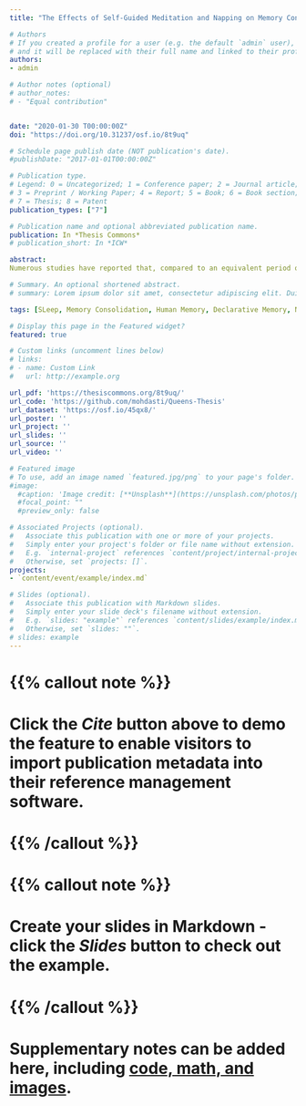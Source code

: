 ```yaml
---
title: "The Effects of Self-Guided Meditation and Napping on Memory Consolidation in Humans"

# Authors
# If you created a profile for a user (e.g. the default `admin` user), write the username (folder name) here 
# and it will be replaced with their full name and linked to their profile.
authors:
- admin

# Author notes (optional)
# author_notes:
# - "Equal contribution"


date: "2020-01-30 T00:00:00Z"
doi: "https://doi.org/10.31237/osf.io/8t9uq"

# Schedule page publish date (NOT publication's date).
#publishDate: "2017-01-01T00:00:00Z"

# Publication type.
# Legend: 0 = Uncategorized; 1 = Conference paper; 2 = Journal article;
# 3 = Preprint / Working Paper; 4 = Report; 5 = Book; 6 = Book section;
# 7 = Thesis; 8 = Patent
publication_types: ["7"]

# Publication name and optional abbreviated publication name.
publication: In *Thesis Commons*
# publication_short: In *ICW*

abstract:
Numerous studies have reported that, compared to an equivalent period of wakefulness, post-training sleep (overnight or daytime naps) benefits memory consolidation (Diekelmann & Born, 2010; Mednick, Nakayama, & Stickgold, 2003; Plihal & Born, 1999; Walker et al.,2003). However, most investigations have employed various forms of “active wakefulness” (e.g., sensorimotor and cognitive tasks) as a comparison condition for sleep, while few studies have examined the role of “quiet wakefulness” in memory consolidation, even though some of the EEG oscillations during quiet waking resemble those present in sleep (e.g., increased activity in the theta-alpha range) (Brokaw et al., 2016). This study aimed to examine the consolidation of declarative (word-pair associates) and non-declarative (marble maze visuo-motor task) learning over a 60-minutes time interval (with continuous EEG monitoring) filled with either (A) napping; (B) active-waking (watching a video); or (C) quiet-waking (self-guided meditation). The results of the current study suggested that memory consolidation may not be a sleepspecific-phenomenon. In fact, mindfulness meditation appeared to be more advantageous than a short nap for the consolidation of declarative memories. This study also found that SWS exerts significant effects on the retention of non-declarative memory. For nappers, the absence of SWS resulted in noticeable performance enhancements compared to participants who entered SWS. Thus, it is possible that SWS plays a disadvantageous role in the consolidation of procedural memory. It is thought that sleep inertia caused by SWS is partly responsible for the impairments in tasks procedural memory. The findings of current study contribute to the understanding of memory consolidation and provide insights about the role of waking states for future studies.

# Summary. An optional shortened abstract.
# summary: Lorem ipsum dolor sit amet, consectetur adipiscing elit. Duis posuere tellus ac convallis placerat. Proin tincidunt magna sed ex sollicitudin condimentum.

tags: [SLeep, Memory Consolidation, Human Memory, Declarative Memory, Non-delcarative memory, Meditation]

# Display this page in the Featured widget?
featured: true

# Custom links (uncomment lines below)
# links:
# - name: Custom Link
#   url: http://example.org

url_pdf: 'https://thesiscommons.org/8t9uq/'
url_code: 'https://github.com/mohdasti/Queens-Thesis'
url_dataset: 'https://osf.io/45qx8/'
url_poster: ''
url_project: ''
url_slides: ''
url_source: ''
url_video: ''

# Featured image
# To use, add an image named `featured.jpg/png` to your page's folder. 
#image:
  #caption: 'Image credit: [**Unsplash**](https://unsplash.com/photos/pLCdAaMFLTE)'
  #focal_point: ""
  #preview_only: false

# Associated Projects (optional).
#   Associate this publication with one or more of your projects.
#   Simply enter your project's folder or file name without extension.
#   E.g. `internal-project` references `content/project/internal-project/index.md`.
#   Otherwise, set `projects: []`.
projects:
- `content/event/example/index.md`

# Slides (optional).
#   Associate this publication with Markdown slides.
#   Simply enter your slide deck's filename without extension.
#   E.g. `slides: "example"` references `content/slides/example/index.md`.
#   Otherwise, set `slides: ""`.
# slides: example
---
```


# {{% callout note %}}
# Click the *Cite* button above to demo the feature to enable visitors to import publication metadata into their reference management software.
# {{% /callout %}}

# {{% callout note %}}
# Create your slides in Markdown - click the *Slides* button to check out the example.
# {{% /callout %}}

# Supplementary notes can be added here, including [code, math, and images](https://wowchemy.com/docs/writing-markdown-latex/).
